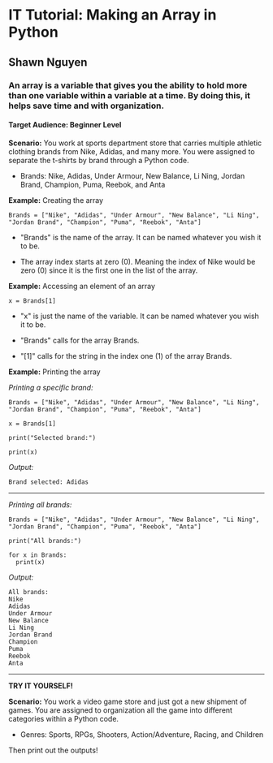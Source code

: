 # IT Tutorial: Making an Array in Python
## Shawn Nguyen
### An array is a variable that gives you the ability to hold more than one variable within a variable at a time. By doing this, it helps save time and with organization.
#### Target Audience: Beginner Level

**Scenario:** You work at sports department store that carries multiple athletic clothing brands from Nike, Adidas, and many more. You were assigned to separate the t-shirts by brand through a Python code.

- Brands: Nike, Adidas, Under Armour, New Balance, Li Ning, Jordan Brand, Champion, Puma, Reebok, and Anta

**Example:** Creating the array

`Brands = ["Nike", "Adidas", "Under Armour", "New Balance", "Li Ning", "Jordan Brand", "Champion", "Puma", "Reebok", "Anta"]`

- "Brands" is the name of the array. It can be named whatever you wish it to be.

- The array index starts at zero (0). Meaning the index of Nike would be zero (0) since it is the first one in the list of the array.

**Example:** Accessing an element of an array

`x = Brands[1]`

- "x" is just the name of the variable. It can be named whatever you wish it to be.

- "Brands" calls for the array Brands.

- "[1]" calls for the string in the index one (1) of the array Brands.

**Example:** Printing the array

*Printing a specific brand:*

```
Brands = ["Nike", "Adidas", "Under Armour", "New Balance", "Li Ning", "Jordan Brand", "Champion", "Puma", "Reebok", "Anta"]

x = Brands[1]

print("Selected brand:")

print(x)
```

*Output:*

```
Brand selected: Adidas
```

___

*Printing all brands:*

```
Brands = ["Nike", "Adidas", "Under Armour", "New Balance", "Li Ning", "Jordan Brand", "Champion", "Puma", "Reebok", "Anta"]

print("All brands:")

for x in Brands:
  print(x)
```

*Output:*

```
All brands:
Nike
Adidas
Under Armour
New Balance
Li Ning
Jordan Brand
Champion
Puma
Reebok
Anta
```

___

**TRY IT YOURSELF!**

**Scenario:** You work a video game store and just got a new shipment of games. You are assigned to organization all the game into different categories within a Python code.

- Genres: Sports, RPGs, Shooters, Action/Adventure, Racing, and Children

Then print out the outputs!
